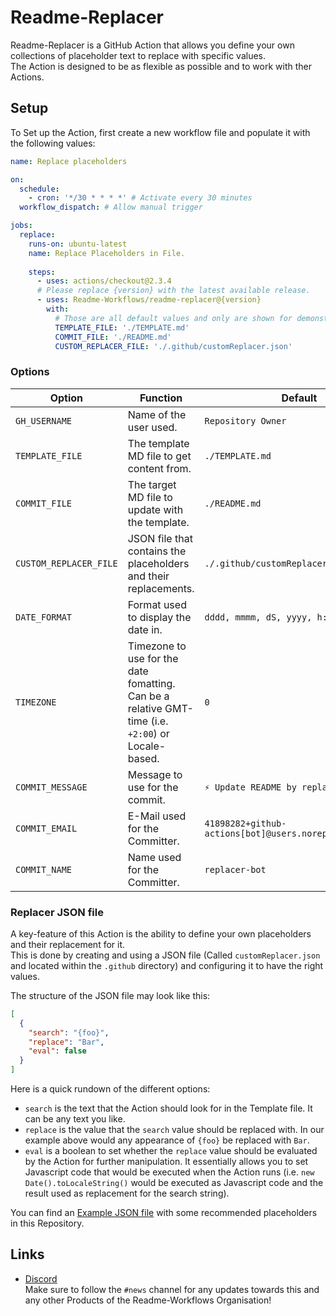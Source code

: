 [example]: https://github.com/Readme-Workflows/readme-replacer/blob/main/src/replacers.json
[discord]: https://discord.gg/2a9VC4AK6x

# Readme-Replacer

Readme-Replacer is a GitHub Action that allows you define your own collections of placeholder text to replace with specific values.  
The Action is designed to be as flexible as possible and to work with ther Actions.

## Setup

To Set up the Action, first create a new workflow file and populate it with the following values:  
```yaml
name: Replace placeholders

on:
  schedule:
    - cron: '*/30 * * * *' # Activate every 30 minutes
  workflow_dispatch: # Allow manual trigger

jobs:
  replace:
    runs-on: ubuntu-latest
    name: Replace Placeholders in File.
    
    steps:
      - uses: actions/checkout@2.3.4
      # Please replace {version} with the latest available release.
      - uses: Readme-Workflows/readme-replacer@{version}
        with:
          # Those are all default values and only are shown for demonstration
          TEMPLATE_FILE: './TEMPLATE.md'
          COMMIT_FILE: './README.md'
          CUSTOM_REPLACER_FILE: './.github/customReplacer.json'
```

### Options

| Option                 | Function                                                                                           | Default                                                 |
| ---------------------- | -------------------------------------------------------------------------------------------------- | ------------------------------------------------------- |
| `GH_USERNAME`          | Name of the user used.                                                                             | `Repository Owner`                                      |
| `TEMPLATE_FILE`        | The template MD file to get content from.                                                          | `./TEMPLATE.md`                                         |
| `COMMIT_FILE`          | The target MD file to update with the template.                                                    | `./README.md`                                           |
| `CUSTOM_REPLACER_FILE` | JSON file that contains the placeholders and their replacements.                                   | `./.github/customReplacer.json`                         |
| `DATE_FORMAT`          | Format used to display the date in.                                                                | `dddd, mmmm, dS, yyyy, h:MM:ss TT`                      |
| `TIMEZONE`             | Timezone to use for the date fomatting. Can be a relative GMT-time (i.e. `+2:00`) or Locale-based. | `0`                                                     |
| `COMMIT_MESSAGE`       | Message to use for the commit.                                                                     | `⚡ Update README by replacing keywords`                |
| `COMMIT_EMAIL`         | E-Mail used for the Committer.                                                                     | `41898282+github-actions[bot]@users.noreply.github.com` |
| `COMMIT_NAME`          | Name used for the Committer.                                                                       | `replacer-bot`                                          |

### Replacer JSON file

A key-feature of this Action is the ability to define your own placeholders and their replacement for it.  
This is done by creating and using a JSON file (Called `customReplacer.json` and located within the `.github` directory) and configuring it to have the right values.

The structure of the JSON file may look like this:  
```json
[
  {
    "search": "{foo}",
    "replace": "Bar",
    "eval": false
  }
]
```
Here is a quick rundown of the different options:

- `search` is the text that the Action should look for in the Template file. It can be any text you like.
- `replace` is the value that the `search` value should be replaced with. In our example above would any appearance of `{foo}` be replaced with `Bar`.
- `eval` is a boolean to set whether the `replace` value should be evaluated by the Action for further manipulation. It essentially allows you to set Javascript code that would be executed when the Action runs (i.e. `new Date().toLocaleString()` would be executed as Javascript code and the result used as replacement for the search string).

You can find an [Example JSON file][example] with some recommended placeholders in this Repository.

## Links

- [Discord]  
  Make sure to follow the `#news` channel for any updates towards this and any other Products of the Readme-Workflows Organisation!
